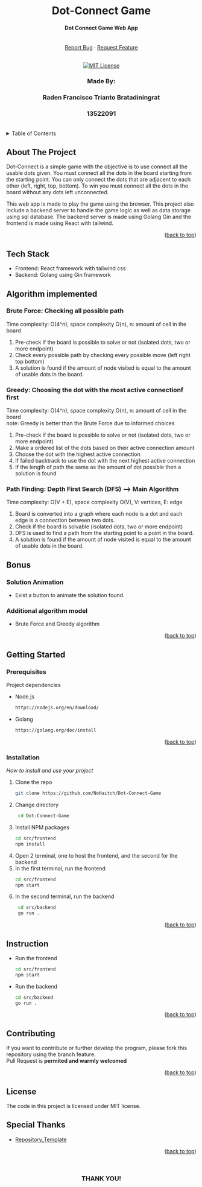 <!-- Back to Top Link-->
<a name="readme-top"></a>


<br />
<div align="center">
  <h1 align="center">Dot-Connect Game</h1>

  <p align="center">
    <h4>Dot Connect Game Web App</h4>
    <br/>
    <a href="https://github.com/NoHaitch/Dot-Connect-Game/issues">Report Bug</a>
    ·
    <a href="https://github.com/NoHaitch/Dot-Connect-Game/issues">Request Feature</a>
<br>
<br>

[![MIT License][license-shield]][license-url]

  </p>
</div>

<!-- CONTRIBUTOR -->
<div align="center" id="contributor">
  <strong>
    <h3>Made By:</h3>
    <h3>Raden Francisco Trianto Bratadiningrat</h3>
    <h3>13522091</h3>
  </strong>
  <br>
</div>



<!-- TABLE OF CONTENTS -->
<details>
  <summary>Table of Contents</summary>
  <ol>
    <li>
      <a href="#about-the-project">About The Project</a>
    </li>
    <li><a href="#tech-stack">Tech Stack</a></li>
    <li><a href="#algorithm-implemented">Algorithm Implemented</a></li>
    <li><a href="#bonus">Bonus</a></li>
    <li><a href="#getting-started">Getting Started</a></li>
    <li><a href="#installation">Installation</a></li>
    <li><a href="#instruction">Instruction</a></li>
    <li><a href="#contributing">Contributing</a></li>
    <li><a href="#license">License</a></li>
  </ol>
</details>

<!-- ABOUT THE PROJECT -->
## About The Project

Dot-Connect is a simple game with the objective is to use connect all the usable dots given. 
You must connect all the dots in the board starting from the starting point. 
You can only connect the dots that are adjacent to each other (left, right, top, bottom).
To win you must connect all the dots in the board without any dots left unconnected.

This web app is made to play the game using the browser. This project also include a backend server to handle the game 
logic as well as data storage using sql database. The backend server is made using Golang Gin and the frontend is made using React with tailwind.

<p align="right">(<a href="#readme-top">back to top</a>)</p>

<!-- TECH STACK -->
## Tech Stack

- Frontend: React framework with tailwind css
- Backend: Golang using Gin framework

<!-- Algorithm implemented  -->
## Algorithm implemented


### Brute Force: Checking all possible path 
Time complexity: O(4^n), space complexity O(n), n: amount of cell in the board
1. Pre-check if the board is possible to solve or not (isolated dots, two or more endpoint)
2. Check every possible path by checking every possible move (left right top bottom)
3. A solution is found if the amount of node visited is equal to the amount of usable dots in the board.

### Greedy: Choosing the dot with the most active connectionf first
Time complexity: O(4^n), space complexity O(n), n: amount of cell in the board  
note: Greedy is better than the Brute Force due to informed choices
1. Pre-check if the board is possible to solve or not (isolated dots, two or more endpoint)
2. Make a ordered list of the dots based on their active connection amount
3. Choose the dot with the highest active connection 
4. If failed backtrack to use the dot with the next highest active connection
5. If the length of path the same as the amount of dot possible then a solution is found

### Path Finding: Depth First Search (DFS) --> Main Algorithm
Time complexity: O(V + E), space complexity O(V), V: vertices, E: edge  
1. Board is converted into a graph where each node is a dot and each edge is a connection between two dots.
2. Check if the board is solvable (isolated dots, two or more endpoint)
3. DFS is used to find a path from the starting point to a point in the board.
4. A solution is found if the amount of node visited is equal to the amount of usable dots in the board.

<!-- Bonus  -->
## Bonus

### Solution Animation
- Exist a button to animate the solution found.
  
### Additional algorithm model
- Brute Force and Greedy algorithm

<p align="right">(<a href="#readme-top">back to top</a>)</p>
    
<!-- GETTING STARTED -->
## Getting Started

### Prerequisites

Project dependencies  

- Node.js
    ```sh
    https://nodejs.org/en/download/
    ```

- Golang
    ```sh
    https://golang.org/doc/install
    ```

<p align="right">(<a href="#readme-top">back to top</a>)</p>

### Installation

_How to install and use your project_

1. Clone the repo
   ```sh
   git clone https://github.com/NoHaitch/Dot-Connect-Game
   ```
2. Change directory
   ```sh
    cd Dot-Connect-Game
   ```
3. Install NPM packages
   ```sh
   cd src/frontend
   npm install
   ```
4. Open 2 terminal, one to host the frontend, and the second for the backend
5. In the first terminal, run the frontend
   ```sh
   cd src/frontend
   npm start
   ```
6. In the second terminal, run the backend
   ```sh
    cd src/backend
    go run .
   ```

<p align="right">(<a href="#readme-top">back to top</a>)</p>

<!-- INSTURCTION -->
## Instruction

- Run the frontend
   ```sh
   cd src/frontend
   npm start
   ```
- Run the backend
    ```sh
    cd src/backend
    go run .
    ```

<p align="right">(<a href="#readme-top">back to top</a>)</p>


<!-- CONTRIBUTING -->
## Contributing

If you want to contribute or further develop the program, please fork this repository using the branch feature.  
Pull Request is **permited and warmly welcomed**

<p align="right">(<a href="#readme-top">back to top</a>)</p>



<!-- LICENSE -->
## License

The code in this project is licensed under MIT license.


<!-- SPECIAL THANKS AND/OR CREDITS -->
## Special Thanks
- [Repository_Template](https://github.com/NoHaitch/Repository_Template/)

<p align="right">(<a href="#readme-top">back to top</a>)</p>

<br>
<h3 align="center"> THANK YOU! </h3>

<!-- MARKDOWN LINKS & IMAGES -->
<!-- https://www.markdownguide.org/basic-syntax/#reference-style-links -->
[issues-url]: https://github.com/NoHaitch/Dot-Connect-Game/issues
[license-shield]: https://img.shields.io/badge/License-MIT-yellow
[license-url]: https://github.com/NoHaitch/Dot-Connect-Game/blob/main/LICENSE
